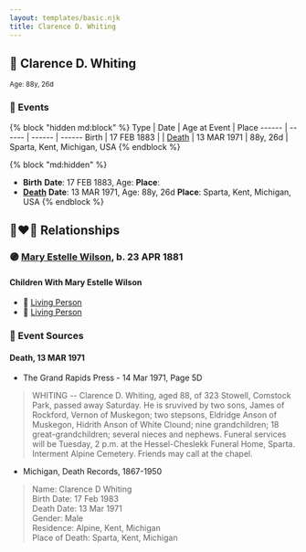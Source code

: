 ```yaml
---
layout: templates/basic.njk
title: Clarence D. Whiting
---
```

## 🔵 Clarence D. Whiting
<small>Age: 88y, 26d</small>


### 📆 Events

{% block "hidden md:block" %}
Type | Date | Age at Event | Place
------ | ------ | ------ | ------
Birth | 17 FEB 1883 |  |
[Death](#event-event-3) | 13 MAR 1971 | 88y, 26d | Sparta, Kent, Michigan, USA
{% endblock %}

{% block "md:hidden" %}
- **Birth**
**Date**: 17 FEB 1883, Age:
**Place**:
- **[Death](#event-event-3)**
**Date**: 13 MAR 1971, Age: 88y, 26d
**Place**: Sparta, Kent, Michigan, USA
{% endblock %}

## 👩‍❤️‍👨 Relationships

### 🟣 [Mary Estelle Wilson](/people/4/46787428), b. 23 APR 1881

#### Children With Mary Estelle Wilson
* 🔵 [Living Person](/people/2/23622077)
* 🔵 [Living Person](/people/5/51690710)
### 📰 Event Sources

#### <a id="event-event-3"></a> Death, 13 MAR 1971
* The Grand Rapids Press  - 14 Mar 1971, Page 5D
>   
  > WHITING -- Clarence D. Whiting, aged 88, of 323 Stowell, Comstock Park, passed away Saturday. He is sruvived by two sons, James of Rockford, Vernon of Muskegon; two stepsons, Eldridge Anson of Muskegon, Hidrith Anson of White Clound; nine grandchildren; 18 great-grandchildren; several nieces and nephews. Funeral services will be Tuesday, 2 p.m. at the Hessel-Cheslekk Funeral Home, Sparta. Interment Alpine Cemetery. Friends may call at the chapel.
* Michigan, Death Records, 1867-1950
>   
  > Name:  Clarence D Whiting  
  > Birth Date: 17 Feb 1983  
  > Death Date: 13 Mar 1971  
  > Gender: Male  
  > Residence: Alpine, Kent, Michigan  
  > Place of Death: Sparta, Kent, Michigan
